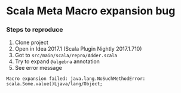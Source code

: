 # Scala Meta Macro expansion bug

### Steps to reproduce
1. Clone project
2. Open in Idea 2017.1 (Scala Plugin Nightly 2017.1.710)
3. Got to `src/main/scala/repro/Adder.scala`
4. Try to expand `@algebra` annotation
5. See error message
```
Macro expansion failed: java.lang.NoSuchMethodError: scala.Some.value()Ljava/lang/Object;
```
